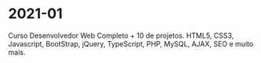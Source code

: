 # 2021-01
Curso Desenvolvedor Web Completo + 10 de projetos.
HTML5, CSS3, Javascript, BootStrap, jQuery, TypeScript, PHP, MySQL, AJAX, SEO e muito mais.
